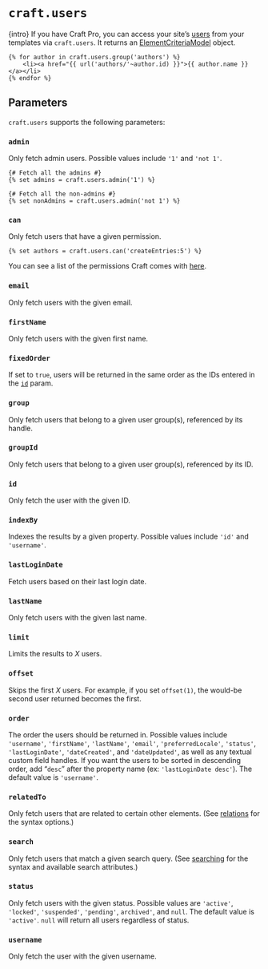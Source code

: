 # `craft.users`

{intro} If you have Craft Pro, you can access your site’s [users](../users.md) from your templates via `craft.users`. It returns an [ElementCriteriaModel](elementcriteriamodel.md) object.

```twig
{% for author in craft.users.group('authors') %}
    <li><a href="{{ url('authors/'~author.id) }}">{{ author.name }}</a></li>
{% endfor %}
```

## Parameters

`craft.users` supports the following parameters:

### `admin`

Only fetch admin users. Possible values include `'1'` and `'not 1'`.

```twig
{# Fetch all the admins #}
{% set admins = craft.users.admin('1') %}

{# Fetch all the non-admins #}
{% set nonAdmins = craft.users.admin('not 1') %}
```

### `can`

Only fetch users that have a given permission.

```twig
{% set authors = craft.users.can('createEntries:5') %}
```

You can see a list of the permissions Craft comes with [here](../users.md#permissions).

### `email`

Only fetch users with the given email.

### `firstName`

Only fetch users with the given first name.

### `fixedOrder`

If set to `true`, users will be returned in the same order as the IDs entered in the [`id`](#id) param.

### `group`

Only fetch users that belong to a given user group(s), referenced by its handle.

### `groupId`

Only fetch users that belong to a given user group(s), referenced by its ID.

### `id`

Only fetch the user with the given ID.

### `indexBy`

Indexes the results by a given property. Possible values include `'id'` and `'username'`.

### `lastLoginDate`

Fetch users based on their last login date.

### `lastName`

Only fetch users with the given last name.

### `limit`

Limits the results to *X* users.

### `offset`

Skips the first *X* users. For example, if you set `offset(1)`, the would-be second user returned becomes the first.

### `order`

The order the users should be returned in. Possible values include `'username'`, `'firstName'`, `'lastName'`, `'email'`, `'preferredLocale'`, `'status'`, `'lastLoginDate'`, `'dateCreated'`, and `'dateUpdated'`, as well as any textual custom field handles. If you want the users to be sorted in descending order, add “`desc`” after the property name (ex: `'lastLoginDate desc'`). The default value is `'username'`.

### `relatedTo`

Only fetch users that are related to certain other elements. (See [relations](../relations.md) for the syntax options.)

### `search`

Only fetch users that match a given search query. (See [searching](../searching.md) for the syntax and available search attributes.)

### `status`

Only fetch users with the given status. Possible values are `'active'`, `'locked'`, `'suspended'`, `'pending'`, `archived'`, and `null`. The default value is `'active'`. `null` will return all users regardless of status.

### `username`

Only fetch the user with the given username.